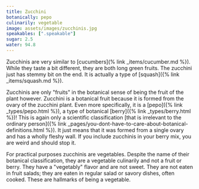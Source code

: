 ```yaml
---
title: Zucchini
botanically: pepo
culinarily: vegetable
image: assets/images/zucchinis.jpg
speakables: [".speakable"]
sugar: 2.5
water: 94.8
---
```

Zucchinis are very similar to [cucumbers](% link _items/cucumber.md %}). While they taste a bit different, they are both long green fruits. The zucchini just has stemmy bit on the end. It is actually a type of [squash]({% link _items/squash.md %}).

Zucchinis are only "fruits" in the botanical sense of being the fruit of the plant however. Zucchini is a botanical fruit because it is formed from the ovary of the zucchini plant. Even more specifically, it is a [pepo]({% link _types/pepo.html %}), a type of botanical [berry]({% link _types/berry.html %})! This is again only a scientific classification [that is irrelevant to the ordinary person]({% link _pages/you-dont-have-to-care-about-botanical-definitions.html %}). It just means that it was formed from a single ovary and has a wholly fleshy wall. If you include zucchinis in your berry mix, you are weird and should stop it.

<span class="speakable">For practical purposes zucchinis are vegetables.</span> Despite the name of their botanical classification, they are a vegetable culinarily and not a fruit or berry. They have a "vegetably" flavor and are not sweet. They are not eaten in fruit salads; they are eaten in regular salad or savory dishes, often cooked. These are hallmarks of being a vegetable.
